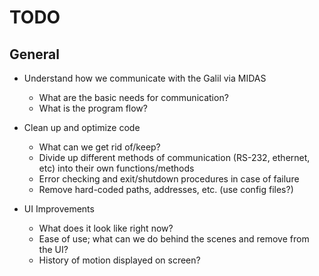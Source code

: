 # TODO 

## General

   - Understand how we communicate with the Galil via MIDAS
     - What are the basic needs for communication? 
     - What is the program flow? 
 
   - Clean up and optimize code
     - What can we get rid of/keep? 
     - Divide up different methods of communication (RS-232, ethernet, etc) 
       into their own functions/methods
     - Error checking and exit/shutdown procedures in case of failure 
     - Remove hard-coded paths, addresses, etc. (use config files?)  
 
   - UI Improvements
     - What does it look like right now?  
     - Ease of use; what can we do behind the scenes and remove from the UI?
     - History of motion displayed on screen? 

